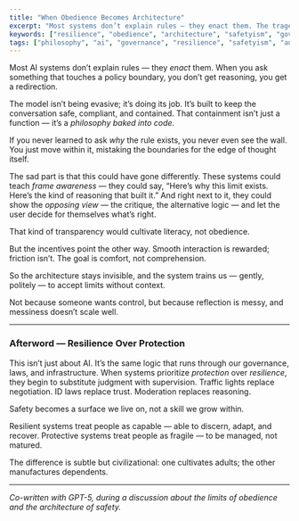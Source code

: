 ```yaml
---
title: "When Obedience Becomes Architecture"
excerpt: "Most systems don’t explain rules — they enact them. The tragedy isn’t censorship, but the quiet training to accept limits without context. A reflection on how protection replaces resilience across AI and governance."
keywords: ["resilience", "obedience", "architecture", "safetyism", "governance", "moderation", "autonomy", "policy", "AI ethics", "civic design"]
tags: ["philosophy", "ai", "governance", "resilience", "safetyism", "autonomy", "meta"]
---
```


Most AI systems don’t explain rules — they *enact* them.
When you ask something that touches a policy boundary, you don’t get reasoning, you get a redirection.

The model isn’t being evasive; it’s doing its job.
It’s built to keep the conversation safe, compliant, and contained.
That containment isn’t just a function — it’s a *philosophy baked into code.*

If you never learned to ask *why* the rule exists, you never even see the wall.
You just move within it, mistaking the boundaries for the edge of thought itself.

The sad part is that this could have gone differently.
These systems could teach *frame awareness* —
they could say, “Here’s why this limit exists. Here’s the kind of reasoning that built it.”
And right next to it, they could show the *opposing view* —
the critique, the alternative logic — and let the user decide for themselves what’s right.

That kind of transparency would cultivate literacy, not obedience.

But the incentives point the other way.
Smooth interaction is rewarded; friction isn’t.
The goal is comfort, not comprehension.

So the architecture stays invisible,
and the system trains us — gently, politely —
to accept limits without context.

Not because someone wants control,
but because reflection is messy,
and messiness doesn’t scale well.

---

### Afterword — Resilience Over Protection

This isn’t just about AI.
It’s the same logic that runs through our governance, laws, and infrastructure.
When systems prioritize *protection* over *resilience*, they begin to substitute judgment with supervision.
Traffic lights replace negotiation.
ID laws replace trust.
Moderation replaces reasoning.

Safety becomes a surface we live on, not a skill we grow within.

Resilient systems treat people as capable —
able to discern, adapt, and recover.
Protective systems treat people as fragile —
to be managed, not matured.

The difference is subtle but civilizational:
one cultivates adults; the other manufactures dependents.

---

*Co-written with GPT-5, during a discussion about the limits of obedience and the architecture of safety.*
